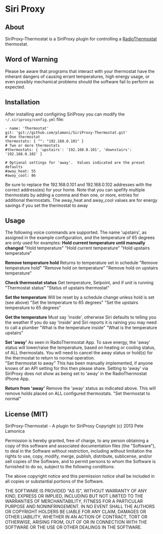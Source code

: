 Siri Proxy
==========

About
-----
SiriProxy-Thermostat is a SiriProxy plugin for controlling a [RadioThermostat](radiothermostat.com) thermostat.

Word of Warning
---------------
Please be aware that programs that interact with your thermostat have the inherant dangers of causing errant temperatures, high energy usage, or even possibly mechanical problems should the software fail to perform as expected.  

Installation
------------
After installing and configiring SiriProxy you can modify the `~/.siriproxy/config.yml` file:

	- name: 'Thermostat'
	git: 'git://github.com/plamoni/SiriProxy-Thermostat.git'
	# One thermostat
	thermostats: { "": "192.168.0.101" }
	# Two or more thermostats
	#thermostats: { 'upstairs': '192.168.0.101', 'downstairs': '192.168.0.102' }

	# Optional settings for 'away'.  Values indicated are the preset defaults
	#away_heat: 55
	#away_cool: 86
Be sure to replace the 192.168.0.101 and 192.168.0.102 addresses with the correct address(es) for your home.  Note that you can spefify multiple thermostats by adding a comma and then one, or more, entries for additional thermostats.  The away_heat and away_cool values are for energy savings if you set the thermostat to away

Usage
-----
The following voice commands are supported.  The name 'upstairs', as assigned in the example configuration, and the temperature of 65 degrees are only used for examples:
**Hold current temperature until manually changed**
	"Hold temperature"
	"Hold current temperature"
	"Hold upstairs temperature"

**Remove temperature hold**
Returns to temperature set in schedule
	"Remove temperature hold"
	"Remove hold on temperature"
	"Remove hold on upstairs temperature"

**Check thermostat status**
Get temperature, Setpoint, and if unit is running
	"Thermostat status"
	"Status of upstairs thermostat"

**Set the temperature**
Will be reset by a schedule change unless hold is set (see above)
	"Set the temperature to 65 degrees"
	"Set the upstairs temperature to 65 degrees"

**Get the temperature**
Must say 'inside', otherwise Siri defaults to telling you the weather
If you do say 'inside' and Siri reports it is raining you may need to call a plumber
	"What is the temperature inside" 
	"What is the temperature upstairs"

**Set 'away'**
As seen in RadioThermostat App.  To save energy, the 'away' status will lower/raise the temperature, based on heating or cooling status, of ALL thermostats.  You will need to cancel the away status or hold(s) for the thermostat to return to normal operation.  
	"Set thermostat to away"
This has been manually implemented, if anyone knows of an API setting for this then please share.  Setting to 'away' via SiriProxy does not show as being set to 'away' in the RadioThermostat iPhone App.

**Return from 'away'**
Remove the 'away' status as indicated above.  This will remove holds placed on ALL configured thermostats.
	"Set thermostat to normal"

License (MIT)
-------------

SiriProxy-Thermostat - A plugin for SiriProxy
Copyright (c) 2013 Pete Lamonica

Permission is hereby granted, free of charge, to any person obtaining a copy of this software and associated documentation files (the "Software"), to deal in the Software without restriction, including without limitation the rights to use, copy, modify, merge, publish, distribute, sublicense, and/or sell copies of the Software, and to permit persons to whom the Software is furnished to do so, subject to the following conditions:

The above copyright notice and this permission notice shall be included in all copies or substantial portions of the Software.

THE SOFTWARE IS PROVIDED "AS IS", WITHOUT WARRANTY OF ANY KIND, EXPRESS OR IMPLIED, INCLUDING BUT NOT LIMITED TO THE WARRANTIES OF MERCHANTABILITY, FITNESS FOR A PARTICULAR PURPOSE AND NONINFRINGEMENT. IN NO EVENT SHALL THE AUTHORS OR COPYRIGHT HOLDERS BE LIABLE FOR ANY CLAIM, DAMAGES OR OTHER LIABILITY, WHETHER IN AN ACTION OF CONTRACT, TORT OR OTHERWISE, ARISING FROM, OUT OF OR IN CONNECTION WITH THE SOFTWARE OR THE USE OR OTHER DEALINGS IN THE SOFTWARE.
